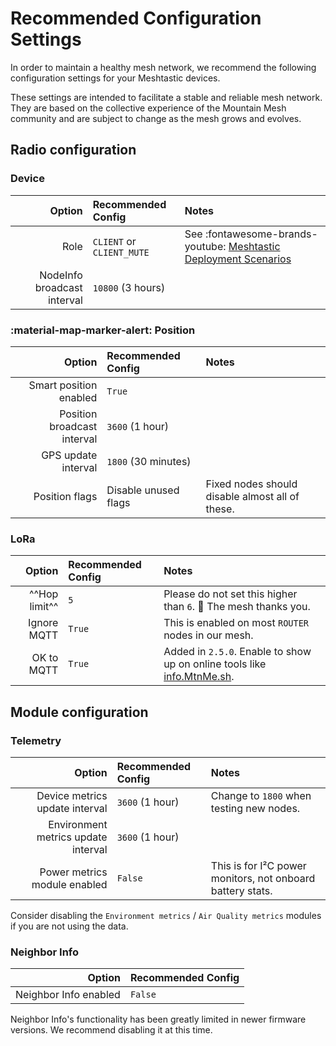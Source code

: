# Recommended Configuration Settings

In order to maintain a healthy mesh network, we recommend the following configuration settings for your Meshtastic devices.

These settings are intended to facilitate a stable and reliable mesh network. They are based on the collective experience of the Mountain Mesh community and are subject to change as the mesh grows and evolves.

## Radio configuration

### Device

|                      Option | Recommended Config        | Notes                                                                                                           |
| --------------------------: | :------------------------ | :-------------------------------------------------------------------------------------------------------------- |
|                        Role | `CLIENT` or `CLIENT_MUTE` | See :fontawesome-brands-youtube: [Meshtastic Deployment Scenarios](https://www.youtube.com/watch?v=htjwtnjQkkE) |
| NodeInfo broadcast interval | `10800` (3 hours)         |                                                                                                                 |

### :material-map-marker-alert: Position

|                      Option | Recommended Config   | Notes                                           |
| --------------------------: | :------------------- | :---------------------------------------------- |
|      Smart position enabled | `True`               |                                                 |
| Position broadcast interval | `3600` (1 hour)      |                                                 |
|         GPS update interval | `1800` (30 minutes)  |                                                 |
|              Position flags | Disable unused flags | Fixed nodes should disable almost all of these. |

### LoRa

|        Option | Recommended Config | Notes                                                                                            |
| ------------: | :----------------- | :----------------------------------------------------------------------------------------------- |
| ^^Hop limit^^ | `5`                | Please do not set this higher than `6`. :pray: The mesh thanks you.                              |
|   Ignore MQTT | `True`             | This is enabled on most `ROUTER` nodes in our mesh.                                              |
|    OK to MQTT | `True`             | Added in `2.5.0`. Enable to show up on online tools like [info.MtnMe.sh](https://info.mtnme.sh). |

## Module configuration

### Telemetry

|                              Option | Recommended Config | Notes                                                      |
| ----------------------------------: | :----------------- | :--------------------------------------------------------- |
|      Device metrics update interval | `3600` (1 hour)    | Change to `1800` when testing new nodes.                   |
| Environment metrics update interval | `3600` (1 hour)    |                                                            |
|        Power metrics module enabled | `False`            | This is for I²C power monitors, not onboard battery stats. |

Consider disabling the `Environment metrics` / `Air Quality metrics` modules if you are not using the data.


### Neighbor Info

|                Option | Recommended Config |
| --------------------: | :----------------- |
| Neighbor Info enabled | `False`            |

Neighbor Info's functionality has been greatly limited in newer firmware versions. We recommend disabling it at this time.

